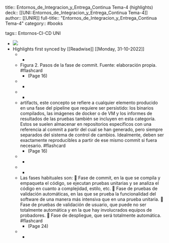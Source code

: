 title:: Entornos_de_Integracion_y_Entrega_Continua Tema-4 (highlights)
deck:: [[UNI::Entornos_de_Integracion_y_Entrega_Continua Tema-4]]
author:: [[UNIR]]
full-title:: "Entornos_de_Integracion_y_Entrega_Continua Tema-4"
category:: #books

tags:: Entornos-CI-CD UNI

- ![](https://readwise-assets.s3.amazonaws.com/media/uploaded_book_covers/profile_22942/b0518fce-a66f-4dbf-a68e-f7dfff19cbad.jpg)
- Highlights first synced by [[Readwise]] [[Monday, 31-10-2022]]
	- -
	- Figura 2. Pasos de la fase de commit. Fuente: elaboración propia. #flashcard
		- (Page 16)
	- -
	- -
	- artifacts,  este  concepto  se  refiere  a  cualquier elemento producido en una fase del pipeline que requiere ser persistido: los binarios compilados,  las  imágenes  de  docker  o  de  VM  y  los  informes  de  resultados  de  las pruebas  también  se  incluyen  en  esta  categoría.  Estos  se  suelen  almacenar  en repositorios  específicos  con  una  referencia  al  commit  a  partir  del  cual  se  han generado, pero siempre separados del sistema de control de cambios. Idealmente, deben  ser  exactamente  reproducibles  a  partir  de  ese  mismo  commit  si  fuera necesario. #flashcard
		- (Page 16)
	- -
	- -
	- Las fases habituales son:   Fase de commit, en la que se compila y empaqueta el código, se ejecutan pruebas unitarias y se analiza el código en cuanto a complejidad, estilo, etc.   Fase de pruebas de validación automáticas, en las que se prueba la funcionalidad del software de una manera más intensiva que en una prueba unitaria.   Fase  de  pruebas  de  validación  de  usuario,  que  puede  no  ser  totalmente automática y en la que hay involucrados equipos de probadores.   Fase de despliegue, que será totalmente automática. #flashcard
		- (Page 24)
	- -